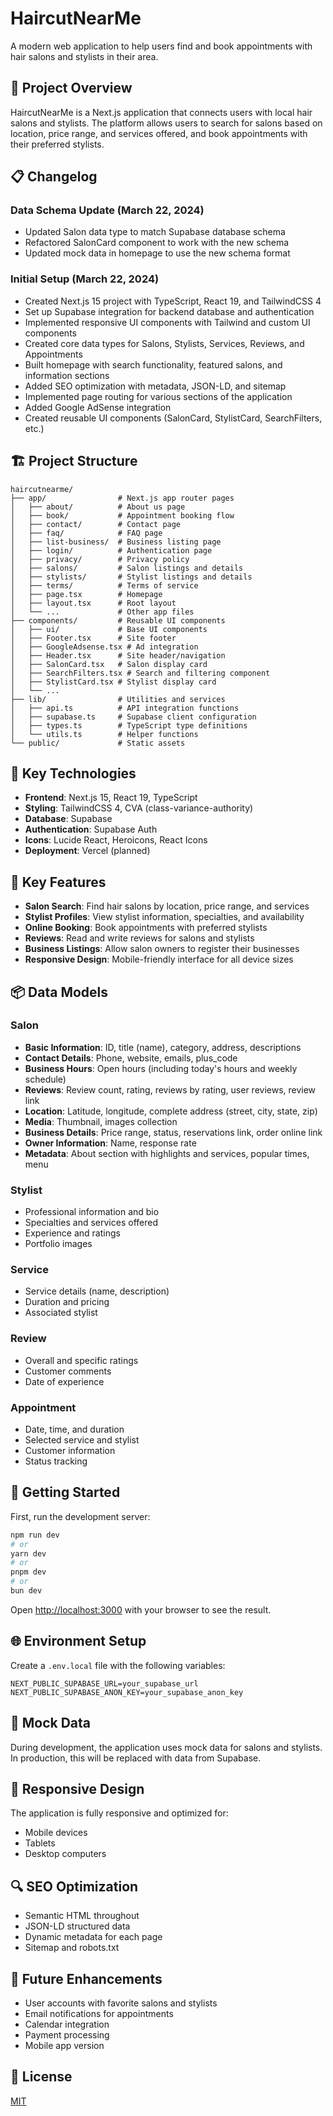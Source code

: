 # HaircutNearMe

A modern web application to help users find and book appointments with hair salons and stylists in their area.

## 🚀 Project Overview

HaircutNearMe is a Next.js application that connects users with local hair salons and stylists. The platform allows users to search for salons based on location, price range, and services offered, and book appointments with their preferred stylists.

## 📋 Changelog

### Data Schema Update (March 22, 2024)

- Updated Salon data type to match Supabase database schema
- Refactored SalonCard component to work with the new schema
- Updated mock data in homepage to use the new schema format

### Initial Setup (March 22, 2024)

- Created Next.js 15 project with TypeScript, React 19, and TailwindCSS 4
- Set up Supabase integration for backend database and authentication
- Implemented responsive UI components with Tailwind and custom UI components
- Created core data types for Salons, Stylists, Services, Reviews, and Appointments
- Built homepage with search functionality, featured salons, and information sections
- Added SEO optimization with metadata, JSON-LD, and sitemap
- Implemented page routing for various sections of the application
- Added Google AdSense integration
- Created reusable UI components (SalonCard, StylistCard, SearchFilters, etc.)

## 🏗️ Project Structure

```
haircutnearme/
├── app/                # Next.js app router pages
│   ├── about/          # About us page
│   ├── book/           # Appointment booking flow
│   ├── contact/        # Contact page
│   ├── faq/            # FAQ page
│   ├── list-business/  # Business listing page
│   ├── login/          # Authentication page
│   ├── privacy/        # Privacy policy
│   ├── salons/         # Salon listings and details
│   ├── stylists/       # Stylist listings and details
│   ├── terms/          # Terms of service
│   ├── page.tsx        # Homepage
│   ├── layout.tsx      # Root layout
│   └── ...             # Other app files
├── components/         # Reusable UI components
│   ├── ui/             # Base UI components
│   ├── Footer.tsx      # Site footer
│   ├── GoogleAdsense.tsx # Ad integration
│   ├── Header.tsx      # Site header/navigation
│   ├── SalonCard.tsx   # Salon display card
│   ├── SearchFilters.tsx # Search and filtering component
│   ├── StylistCard.tsx # Stylist display card
│   └── ...
├── lib/                # Utilities and services
│   ├── api.ts          # API integration functions
│   ├── supabase.ts     # Supabase client configuration
│   ├── types.ts        # TypeScript type definitions
│   └── utils.ts        # Helper functions
└── public/             # Static assets
```

## 🔧 Key Technologies

- **Frontend**: Next.js 15, React 19, TypeScript
- **Styling**: TailwindCSS 4, CVA (class-variance-authority)
- **Database**: Supabase
- **Authentication**: Supabase Auth
- **Icons**: Lucide React, Heroicons, React Icons
- **Deployment**: Vercel (planned)

## 🌟 Key Features

- **Salon Search**: Find hair salons by location, price range, and services
- **Stylist Profiles**: View stylist information, specialties, and availability
- **Online Booking**: Book appointments with preferred stylists
- **Reviews**: Read and write reviews for salons and stylists
- **Business Listings**: Allow salon owners to register their businesses
- **Responsive Design**: Mobile-friendly interface for all device sizes

## 📦 Data Models

### Salon

- **Basic Information**: ID, title (name), category, address, descriptions
- **Contact Details**: Phone, website, emails, plus_code
- **Business Hours**: Open hours (including today's hours and weekly schedule)
- **Reviews**: Review count, rating, reviews by rating, user reviews, review link
- **Location**: Latitude, longitude, complete address (street, city, state, zip)
- **Media**: Thumbnail, images collection
- **Business Details**: Price range, status, reservations link, order online link
- **Owner Information**: Name, response rate
- **Metadata**: About section with highlights and services, popular times, menu

### Stylist

- Professional information and bio
- Specialties and services offered
- Experience and ratings
- Portfolio images

### Service

- Service details (name, description)
- Duration and pricing
- Associated stylist

### Review

- Overall and specific ratings
- Customer comments
- Date of experience

### Appointment

- Date, time, and duration
- Selected service and stylist
- Customer information
- Status tracking

## 🚀 Getting Started

First, run the development server:

```bash
npm run dev
# or
yarn dev
# or
pnpm dev
# or
bun dev
```

Open [http://localhost:3000](http://localhost:3000) with your browser to see the result.

## 🌐 Environment Setup

Create a `.env.local` file with the following variables:

```
NEXT_PUBLIC_SUPABASE_URL=your_supabase_url
NEXT_PUBLIC_SUPABASE_ANON_KEY=your_supabase_anon_key
```

## 🧪 Mock Data

During development, the application uses mock data for salons and stylists. In production, this will be replaced with data from Supabase.

## 📱 Responsive Design

The application is fully responsive and optimized for:

- Mobile devices
- Tablets
- Desktop computers

## 🔍 SEO Optimization

- Semantic HTML throughout
- JSON-LD structured data
- Dynamic metadata for each page
- Sitemap and robots.txt

## 🔮 Future Enhancements

- User accounts with favorite salons and stylists
- Email notifications for appointments
- Calendar integration
- Payment processing
- Mobile app version

## 📝 License

[MIT](https://choosealicense.com/licenses/mit/)
